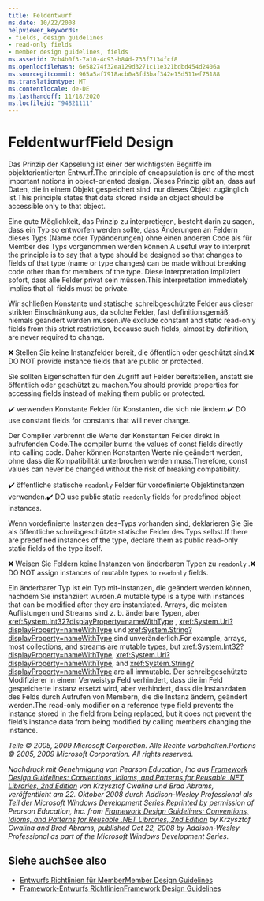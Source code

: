 ```yaml
---
title: Feldentwurf
ms.date: 10/22/2008
helpviewer_keywords:
- fields, design guidelines
- read-only fields
- member design guidelines, fields
ms.assetid: 7cb4b0f3-7a10-4c93-b84d-733f7134fcf8
ms.openlocfilehash: 6e58274f32ea129d3271c11e321bdbd454d2406a
ms.sourcegitcommit: 965a5af7918acb0a3fd3baf342e15d511ef75188
ms.translationtype: MT
ms.contentlocale: de-DE
ms.lasthandoff: 11/18/2020
ms.locfileid: "94821111"
---
```

# <a name="field-design"></a><span data-ttu-id="73d36-102">Feldentwurf</span><span class="sxs-lookup"><span data-stu-id="73d36-102">Field Design</span></span>
<span data-ttu-id="73d36-103">Das Prinzip der Kapselung ist einer der wichtigsten Begriffe im objektorientierten Entwurf.</span><span class="sxs-lookup"><span data-stu-id="73d36-103">The principle of encapsulation is one of the most important notions in object-oriented design.</span></span> <span data-ttu-id="73d36-104">Dieses Prinzip gibt an, dass auf Daten, die in einem Objekt gespeichert sind, nur dieses Objekt zugänglich ist.</span><span class="sxs-lookup"><span data-stu-id="73d36-104">This principle states that data stored inside an object should be accessible only to that object.</span></span>

 <span data-ttu-id="73d36-105">Eine gute Möglichkeit, das Prinzip zu interpretieren, besteht darin zu sagen, dass ein Typ so entworfen werden sollte, dass Änderungen an Feldern dieses Typs (Name oder Typänderungen) ohne einen anderen Code als für Member des Typs vorgenommen werden können.</span><span class="sxs-lookup"><span data-stu-id="73d36-105">A useful way to interpret the principle is to say that a type should be designed so that changes to fields of that type (name or type changes) can be made without breaking code other than for members of the type.</span></span> <span data-ttu-id="73d36-106">Diese Interpretation impliziert sofort, dass alle Felder privat sein müssen.</span><span class="sxs-lookup"><span data-stu-id="73d36-106">This interpretation immediately implies that all fields must be private.</span></span>

 <span data-ttu-id="73d36-107">Wir schließen Konstante und statische schreibgeschützte Felder aus dieser strikten Einschränkung aus, da solche Felder, fast definitionsgemäß, niemals geändert werden müssen.</span><span class="sxs-lookup"><span data-stu-id="73d36-107">We exclude constant and static read-only fields from this strict restriction, because such fields, almost by definition, are never required to change.</span></span>

 <span data-ttu-id="73d36-108">❌ Stellen Sie keine Instanzfelder bereit, die öffentlich oder geschützt sind.</span><span class="sxs-lookup"><span data-stu-id="73d36-108">❌ DO NOT provide instance fields that are public or protected.</span></span>

 <span data-ttu-id="73d36-109">Sie sollten Eigenschaften für den Zugriff auf Felder bereitstellen, anstatt sie öffentlich oder geschützt zu machen.</span><span class="sxs-lookup"><span data-stu-id="73d36-109">You should provide properties for accessing fields instead of making them public or protected.</span></span>

 <span data-ttu-id="73d36-110">✔️ verwenden Konstante Felder für Konstanten, die sich nie ändern.</span><span class="sxs-lookup"><span data-stu-id="73d36-110">✔️ DO use constant fields for constants that will never change.</span></span>

 <span data-ttu-id="73d36-111">Der Compiler verbrennt die Werte der Konstanten Felder direkt in aufrufenden Code.</span><span class="sxs-lookup"><span data-stu-id="73d36-111">The compiler burns the values of const fields directly into calling code.</span></span> <span data-ttu-id="73d36-112">Daher können Konstanten Werte nie geändert werden, ohne dass die Kompatibilität unterbrochen werden muss.</span><span class="sxs-lookup"><span data-stu-id="73d36-112">Therefore, const values can never be changed without the risk of breaking compatibility.</span></span>

 <span data-ttu-id="73d36-113">✔️ öffentliche statische `readonly` Felder für vordefinierte Objektinstanzen verwenden.</span><span class="sxs-lookup"><span data-stu-id="73d36-113">✔️ DO use public static `readonly` fields for predefined object instances.</span></span>

 <span data-ttu-id="73d36-114">Wenn vordefinierte Instanzen des-Typs vorhanden sind, deklarieren Sie Sie als öffentliche schreibgeschützte statische Felder des Typs selbst.</span><span class="sxs-lookup"><span data-stu-id="73d36-114">If there are predefined instances of the type, declare them as public read-only static fields of the type itself.</span></span>

 <span data-ttu-id="73d36-115">❌ Weisen Sie Feldern keine Instanzen von änderbaren Typen zu `readonly` .</span><span class="sxs-lookup"><span data-stu-id="73d36-115">❌ DO NOT assign instances of mutable types to `readonly` fields.</span></span>

 <span data-ttu-id="73d36-116">Ein änderbarer Typ ist ein Typ mit-Instanzen, die geändert werden können, nachdem Sie instanziiert wurden.</span><span class="sxs-lookup"><span data-stu-id="73d36-116">A mutable type is a type with instances that can be modified after they are instantiated.</span></span> <span data-ttu-id="73d36-117">Arrays, die meisten Auflistungen und Streams sind z. b. änderbare Typen, aber <xref:System.Int32?displayProperty=nameWithType> , <xref:System.Uri?displayProperty=nameWithType> und <xref:System.String?displayProperty=nameWithType> sind unveränderlich.</span><span class="sxs-lookup"><span data-stu-id="73d36-117">For example, arrays, most collections, and streams are mutable types, but <xref:System.Int32?displayProperty=nameWithType>, <xref:System.Uri?displayProperty=nameWithType>, and <xref:System.String?displayProperty=nameWithType> are all immutable.</span></span> <span data-ttu-id="73d36-118">Der schreibgeschützte Modifizierer in einem Verweistyp Feld verhindert, dass die im Feld gespeicherte Instanz ersetzt wird, aber verhindert, dass die Instanzdaten des Felds durch Aufrufen von Membern, die die Instanz ändern, geändert werden.</span><span class="sxs-lookup"><span data-stu-id="73d36-118">The read-only modifier on a reference type field prevents the instance stored in the field from being replaced, but it does not prevent the field’s instance data from being modified by calling members changing the instance.</span></span>

 <span data-ttu-id="73d36-119">*Teile © 2005, 2009 Microsoft Corporation. Alle Rechte vorbehalten.*</span><span class="sxs-lookup"><span data-stu-id="73d36-119">*Portions © 2005, 2009 Microsoft Corporation. All rights reserved.*</span></span>

 <span data-ttu-id="73d36-120">*Nachdruck mit Genehmigung von Pearson Education, Inc aus [Framework Design Guidelines: Conventions, Idioms, and Patterns for Reusable .NET Libraries, 2nd Edition](https://www.informit.com/store/framework-design-guidelines-conventions-idioms-and-9780321545619) von Krzysztof Cwalina und Brad Abrams, veröffentlicht am 22. Oktober 2008 durch Addison-Wesley Professional als Teil der Microsoft Windows Development Series.*</span><span class="sxs-lookup"><span data-stu-id="73d36-120">*Reprinted by permission of Pearson Education, Inc. from [Framework Design Guidelines: Conventions, Idioms, and Patterns for Reusable .NET Libraries, 2nd Edition](https://www.informit.com/store/framework-design-guidelines-conventions-idioms-and-9780321545619) by Krzysztof Cwalina and Brad Abrams, published Oct 22, 2008 by Addison-Wesley Professional as part of the Microsoft Windows Development Series.*</span></span>

## <a name="see-also"></a><span data-ttu-id="73d36-121">Siehe auch</span><span class="sxs-lookup"><span data-stu-id="73d36-121">See also</span></span>

- [<span data-ttu-id="73d36-122">Entwurfs Richtlinien für Member</span><span class="sxs-lookup"><span data-stu-id="73d36-122">Member Design Guidelines</span></span>](member.md)
- [<span data-ttu-id="73d36-123">Framework-Entwurfs Richtlinien</span><span class="sxs-lookup"><span data-stu-id="73d36-123">Framework Design Guidelines</span></span>](index.md)
